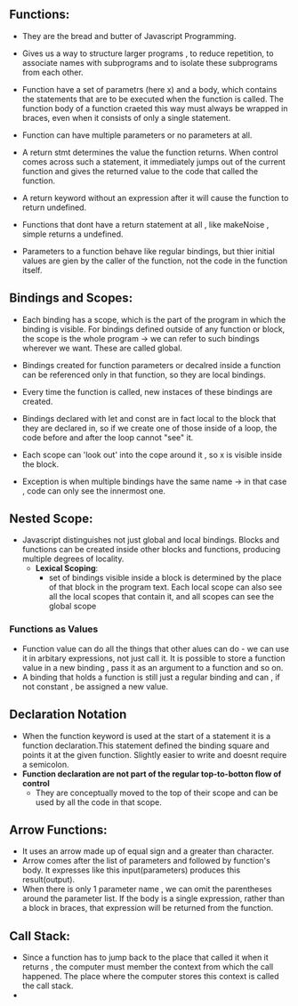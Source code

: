 ## Functions:

- They are the bread and butter of Javascript Programming.
- Gives us a way to structure larger programs , to reduce repetition, to associate names with subprograms and to isolate these subprograms from each other.

- Function have a set of parametrs (here x) and a body, which contains the statements that are to be executed when the function is called. The function body of a function craeted this way must always be wrapped in braces, even when it consists of only a single statement.

- Function can have multiple parameters or no parameters at all.

- A return stmt determines the value the function returns. When control comes across such a statement, it immediately jumps out of the current function and gives the returned value to the code that called the function.
- A return keyword without an expression after it will cause the function to return undefined.
- Functions that dont have a return statement at all , like makeNoise , simple returns a undefined.

- Parameters to a function behave like regular bindings, but thier initial values are gien by the caller of the function, not the code in the function itself.

## Bindings and Scopes:

- Each binding has a scope, which is the part of the program in which the binding is visible. For bindings defined outside of any function or block, the scope is the whole program -> we can refer to such bindings wherever we want. These are called global.
- Bindings created for function parameters or decalred inside a function can be referenced only in that function, so they are local bindings.

- Every time the function is called, new instaces of these bindings are created.
- Bindings declared with let and const are in fact local to the block that they are declared in, so if we create one of those inside of a loop, the code before and after the loop cannot "see" it.
- Each scope can 'look out' into the cope around it , so x is visible inside the block.
- Exception is when multiple bindings have the same name -> in that case , code can only see the innermost one.

## Nested Scope:
- Javascript distinguishes not just global and local bindings. Blocks and functions can be created inside other blocks and functions, producing multiple degrees of locality.
  -  **Lexical Scoping**:
     -  set of bindings visible inside a block is determined by the place of that block in the program text. Each local scope can also see all the local scopes that contain it, and all scopes can see the global scope

### Functions as Values
- Function value can do all the things that other alues can do - we can use it in arbitary expressions, not just call it. It is possible to store a function value in a new binding , pass it as an argument to a function and so on.
- A binding that holds a function is still just a regular binding and can , if not constant , be assigned a new value.


## Declaration Notation
- When the function keyword is used at the start of a statement it is a function declaration.This statement defined the binding square and points it at the given function. Slightly easier to write and doesnt require a semicolon.
- **Function declaration are not part of the regular top-to-botton flow of control**
  - They are conceptually moved to the top of their scope and can be used by all the code in that scope.


## Arrow Functions:
- It uses an arrow made up of equal sign and a greater than character.
- Arrow comes after the list of parameters and followed by function's body. It expresses like this input(parameters) produces this result(output).
- When there is only 1 parameter name , we can omit the parentheses around the parameter list. If the body is a single expression, rather than a block in braces, that expression will be returned from the function.

## Call Stack:
- Since a function has to jump back to the place that called it when it returns , the computer must member the context from which the call happened. The place where the computer stores this context is called the call stack.
- 